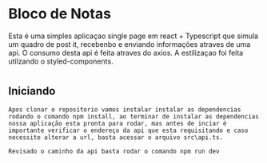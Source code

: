 # Bloco de Notas

Esta é uma simples aplicaçao single page em react + Typescript que simula um quadro de post it, recebenbo e enviando informações atraves de uma api. O consumo desta api é feita atraves do axios. A estilizaçao foi feita utilzando o styled-components.
#
## Iniciando

    Apos clonar o repositorio vamos instalar instalar as dependencias rodando o comando npm install, ao terminar de instalar as dependencias nossa aplicação esta pronta para rodar, mas antes de inciar é importante verificar o endereço da api que esta requisitando e caso necessite alterar a url, basta acessar o arquivo src\api.ts.

    Revisado o caminho da api basta rodar o comando npm run dev